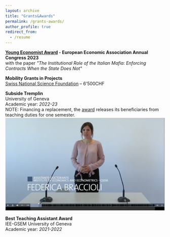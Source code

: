 ```yaml
---
layout: archive
title: "Grants&Awards"
permalink: /grants-awards/
author_profile: true
redirect_from:
  - /resume
---
```


**[Young Economist Award](https://www.eeassoc.org/awards/young-economist-award) - European Economic Association Annual Congress 2023** <br />
with the paper *"The Institutional Role of the Italian Mafia: Enforcing Contracts When the State Does Not"*

**Mobility Grants in Projects** <br />
[Swiss National Science Foundation](https://www.snf.ch/en/mKVdFSoD7dwtinOR/funding/supplementary-measures/mobility-grants-in-projects) – 6’500CHF  

**Subside Tremplin** <br />
University of Geneva <br />
Academic year: *2022-23* <br />
NOTE: Financing a replacement, the [award](https://www.unige.ch/rectorat/egalite/evenement/actualites/subside-tremplin/) releases its beneficiaries from teaching duties for one semester. <br />
[![VIDEO](https://github.com/federicabraccioli/federicabraccioli.github.io/blob/master/images/tremplin_screen.png)](https://mediaserver.unige.ch/play/176648)

**Best Teaching Assistant Award** <br />
IEE-GSEM University of Geneva <br />
Academic year: *2021-2022*
